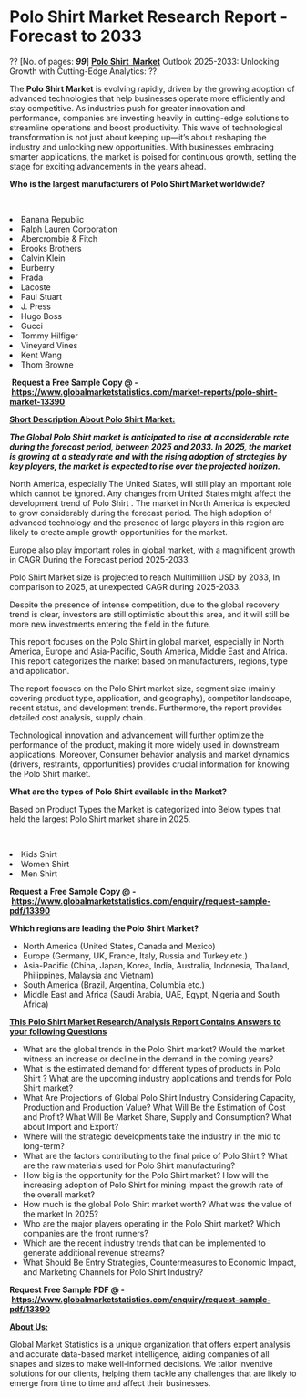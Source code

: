 <H1>Polo Shirt Market Research Report - Forecast to 2033</H1><p>?? [No. of pages:&nbsp;<strong><em>99</em></strong>]&nbsp;<strong><a href="https://www.globalmarketstatistics.com/market-reports/polo-shirt-market-13390">Polo Shirt &nbsp;Market</a></strong>&nbsp;Outlook 2025-2033: Unlocking Growth with Cutting-Edge Analytics: ??</p><p>The <strong>Polo Shirt Market</strong> is evolving rapidly, driven by the growing adoption of advanced technologies that help businesses operate more efficiently and stay competitive. As industries push for greater innovation and performance, companies are investing heavily in cutting-edge solutions to streamline operations and boost productivity. This wave of technological transformation is not just about keeping up&mdash;it&rsquo;s about reshaping the industry and unlocking new opportunities. With businesses embracing smarter applications, the market is poised for continuous growth, setting the stage for exciting advancements in the years ahead.</p><p><strong>Who is the largest manufacturers of Polo Shirt Market worldwide?</strong></p><p>&nbsp;<li>Banana Republic<li> Ralph Lauren Corporation<li> Abercrombie & Fitch<li> Brooks Brothers<li> Calvin Klein<li> Burberry<li> Prada<li> Lacoste<li> Paul Stuart<li> J. Press<li> Hugo Boss<li> Gucci<li> Tommy Hilfiger<li> Vineyard Vines<li> Kent Wang<li> Thom Browne</p><p>&nbsp;<strong>Request a Free Sample Copy @ -&nbsp;<a href="https://www.globalmarketstatistics.com/market-reports/polo-shirt-market-13390">https://www.globalmarketstatistics.com/market-reports/polo-shirt-market-13390</a></strong></p><p><strong><u>Short Description About Polo Shirt Market:</u></strong></p><p><strong><em>The Global Polo Shirt market is anticipated to rise at a considerable rate during the forecast period, between 2025 and 2033. In 2025, the market is growing at a steady rate and with the rising adoption of strategies by key players, the market is expected to rise over the projected horizon.</em></strong></p><p>North America, especially The United States, will still play an important role which cannot be ignored. Any changes from United States might affect the development trend of Polo Shirt . The market in North America is expected to grow considerably during the forecast period. The high adoption of advanced technology and the presence of large players in this region are likely to create ample growth opportunities for the market.</p><p>Europe also play important roles in global market, with a magnificent growth in CAGR During the Forecast period 2025-2033.</p><p>Polo Shirt Market size is projected to reach Multimillion USD by 2033, In comparison to 2025, at unexpected CAGR during 2025-2033.</p><p>Despite the presence of intense competition, due to the global recovery trend is clear, investors are still optimistic about this area, and it will still be more new investments entering the field in the future.</p><p>This report focuses on the Polo Shirt in global market, especially in North America, Europe and Asia-Pacific, South America, Middle East and Africa. This report categorizes the market based on manufacturers, regions, type and application.</p><p>The report focuses on the Polo Shirt market size, segment size (mainly covering product type, application, and geography), competitor landscape, recent status, and development trends. Furthermore, the report provides detailed cost analysis, supply chain.</p><p>Technological innovation and advancement will further optimize the performance of the product, making it more widely used in downstream applications. Moreover, Consumer behavior analysis and market dynamics (drivers, restraints, opportunities) provides crucial information for knowing the Polo Shirt market.</p><p><strong>What are the types of Polo Shirt available in the Market?</strong></p><p>Based on Product Types the Market is categorized into Below types that held the largest Polo Shirt market share in 2025.</p><p>&nbsp;<li>Kids Shirt<li> Women Shirt<li> Men Shirt&nbsp;</p><p><strong>Request a Free Sample Copy @ -&nbsp;<a href="https://www.globalmarketstatistics.com/enquiry/request-sample-pdf/13390">https://www.globalmarketstatistics.com/enquiry/request-sample-pdf/13390</a></strong></p><p><strong>Which regions are leading the Polo Shirt Market?</strong></p><ul><li>North America (United States, Canada and Mexico)</li><li>Europe (Germany, UK, France, Italy, Russia and Turkey etc.)</li><li>Asia-Pacific (China, Japan, Korea, India, Australia, Indonesia, Thailand, Philippines, Malaysia and Vietnam)</li><li>South America (Brazil, Argentina, Columbia etc.)</li><li>Middle East and Africa (Saudi Arabia, UAE, Egypt, Nigeria and South Africa)</li></ul><p><strong><u>This Polo Shirt Market Research/Analysis Report Contains Answers to your following Questions</u></strong></p><ul><li>What are the global trends in the Polo Shirt market? Would the market witness an increase or decline in the demand in the coming years?</li><li>What is the estimated demand for different types of products in Polo Shirt ? What are the upcoming industry applications and trends for Polo Shirt market?</li><li>What Are Projections of Global Polo Shirt Industry Considering Capacity, Production and Production Value? What Will Be the Estimation of Cost and Profit? What Will Be Market Share, Supply and Consumption? What about Import and Export?</li><li>Where will the strategic developments take the industry in the mid to long-term?</li><li>What are the factors contributing to the final price of Polo Shirt ? What are the raw materials used for Polo Shirt manufacturing?</li><li>How big is the opportunity for the Polo Shirt market? How will the increasing adoption of Polo Shirt for mining impact the growth rate of the overall market?</li><li>How much is the global Polo Shirt market worth? What was the value of the market In 2025?</li><li>Who are the major players operating in the Polo Shirt market? Which companies are the front runners?</li><li>Which are the recent industry trends that can be implemented to generate additional revenue streams?</li><li>What Should Be Entry Strategies, Countermeasures to Economic Impact, and Marketing Channels for Polo Shirt Industry?</li></ul><p><strong>Request Free Sample PDF @ -&nbsp;<a href="https://www.globalmarketstatistics.com/enquiry/request-sample-pdf/13390">https://www.globalmarketstatistics.com/enquiry/request-sample-pdf/13390</a></strong></p><p><strong><u>About Us:</u></strong></p><p>Global Market Statistics&nbsp;is a unique organization that offers expert analysis and accurate data-based market intelligence, aiding companies of all shapes and sizes to make well-informed decisions. We tailor inventive solutions for our clients, helping them tackle any challenges that are likely to emerge from time to time and affect their businesses.</p>
